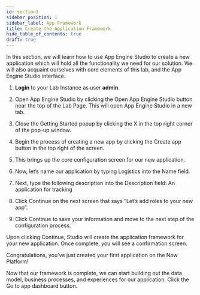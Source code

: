 ```yaml
---
id: section1
sidebar_position: 1
sidebar_label: App Framework
title: Create the Application Framework
hide_table_of_contents: true
draft: true
---
```


In this section, we will learn how to use App Engine Studio to create a new application which will hold all the functionality we need for our solution. We will also acquaint ourselves with core elements of this lab, and the App Engine Studio interface.

1.	**Login** to your Lab Instance as user **admin**.


2.	Open App Engine Studio by clicking the Open App Engine Studio button near the top of the Lab Page. This will open App Engine Studio in a new tab.


3.	Close the Getting Started popup by clicking the X in the top right corner of the pop-up window.


4.	Begin the process of creating a new app by clicking the Create app button in the top right of the screen.


5.	This brings up the core configuration screen for our new application.


6.	Now, let’s name our application by typing Logistics into the Name field.


7.	Next, type the following description into the Description field: An application for tracking


8.	Click Continue on the next screen that says “Let’s add roles to your new app”.


9.	Click Continue to save your information and move to the next step of the configuration process.
 

Upon clicking Continue, Studio will create the application framework for your new application. Once complete, you will see a confirmation screen.

Congratulations, you’ve just created your first application on the Now Platform!

Now that our framework is complete, we can start building out the data model, business processes, and experiences for our application. Click the Go to app dashboard button.
